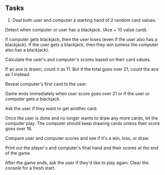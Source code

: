 ## Tasks
1. Deal both user and computer a starting hand of 2 random card values.

Detect when computer or user has a blackjack. (Ace + 10 value card).

If computer gets blackjack, then the user loses (even if the user also has a blackjack). If the user gets a blackjack, then they win (unless the computer also has a blackjack).

Calculate the user's and computer's scores based on their card values.

If an ace is drawn, count it as 11. But if the total goes over 21, count the ace as 1 instead.

Reveal computer's first card to the user.

Game ends immediately when user score goes over 21 or if the user or computer gets a blackjack.

Ask the user if they want to get another card.

Once the user is done and no longer wants to draw any more cards, let the computer play. The computer should keep drawing cards unless their score goes over 16.

Compare user and computer scores and see if it's a win, loss, or draw.

Print out the player's and computer's final hand and their scores at the end of the game.

After the game ends, ask the user if they'd like to play again. Clear the console for a fresh start.